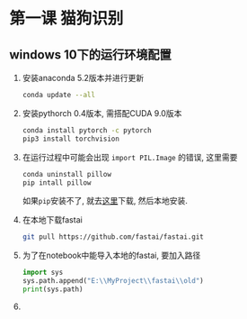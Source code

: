 # 第一课 猫狗识别

## windows 10下的运行环境配置

1. 安装anaconda 5.2版本并进行更新

   ```bash
   conda update --all
   ```

2. 安装pythorch 0.4版本, 需搭配CUDA 9.0版本

   ```bash
   conda install pytorch -c pytorch
   pip3 install torchvision
   ```

3. 在运行过程中可能会出现 `import PIL.Image` 的错误, 这里需要

   ```bash
   conda uninstall pillow
   pip intall pillow
   ```

   如果`pip`安装不了, 就去[这里](https://www.lfd.uci.edu/~gohlke/pythonlibs/)下载, 然后本地安装.

4. 在本地下载fastai

   ```bash
   git pull https://github.com/fastai/fastai.git
   ```

5. 为了在notebook中能导入本地的fastai, 要加入路径

   ```python
   import sys
   sys.path.append("E:\\MyProject\\fastai\\old")
   print(sys.path)
   ```

6. 